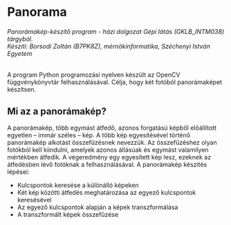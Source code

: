 # Panorama
###### Panorámakép-készítő program - házi dolgozat Gépi látás (GKLB_INTM038) tárgyból.<br/>Készíti: Borsodi Zoltán (B7PK8Z), mérnökinformatika, Széchenyi István Egyetem

A program Python programozási nyelven készült az OpenCV függvénykönyvtár felhasználásával. Célja, hogy két fotóból panorámaképet készítsen.

## Mi az a panorámakép?

A panorámakép, több egymást átfedő, azonos forgatású képből előállított egyetlen – immár széles – kép. A több kép egyesítésével történő panorámakép alkotást összefűzésnek nevezzük. Az összefűzéshez olyan fotókból kell kiindulni, amelyek azonos állásúak és egymást valamilyen mértékben átfedik. A végeredmény egy egyesített kép lesz, ezeknek az átfedésben lévő fotóknak a felhasználásával.
A panorámakép készítés lépései:
- Kulcspontok keresése a különálló képeken
- Két kép közötti átfedés meghatározása az egyező kulcspontok keresésével
- Az egyező kulcspontok alapján a képek transzformálása
- A transzformált képek összefűzése
